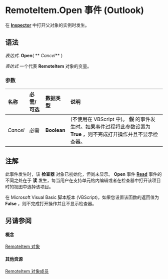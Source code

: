 
# RemoteItem.Open 事件 (Outlook)

在  **[Inspector](d7384756-669c-0549-1032-c3b864187994.md)** 中打开父对象的实例时发生。


## 语法

 _表达式_. **Open**( ** _Cancel_** )

 _表达式_ 一个代表 **RemoteItem** 对象的变量。


### 参数



|**名称**|**必需/可选**|**数据类型**|**说明**|
|:-----|:-----|:-----|:-----|
| _Cancel_|必需|**Boolean**|(不使用在 VBScript 中)。 **假** 的事件发生时。如果事件过程将此参数设置为 **True** ，则不完成打开操作并且不显示检查器。|

## 注解

此事件发生时，该 **检查器** 对象已初始化，但尚未显示。 **Open** 事件 **[Read](aa39ec06-19ed-4655-6990-e4c4c45649d5.md)** 事件的不同之处在于 **读** 发生，每当用户在支持单元格内编辑或者在检查器中打开该项目时的视图中选择该项目。

在 Microsoft Visual Basic 脚本版本 (VBScript)，如果您设置该函数的返回值为 **False** ，则不完成打开操作并且不显示检查器。


## 另请参阅


#### 概念


[RemoteItem 对象](6302aaff-cdcf-4d86-60f1-4bed15540d9f.md)
#### 其他资源


[RemoteItem 对象成员](15c0872e-88cc-9b9b-c31e-c15d6971e6e0.md)